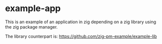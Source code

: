# example-app

This is an example of an application in zig depending on a zig library using the zig package manager.

The library counterpart is: https://github.com/zig-pm-example/example-lib
